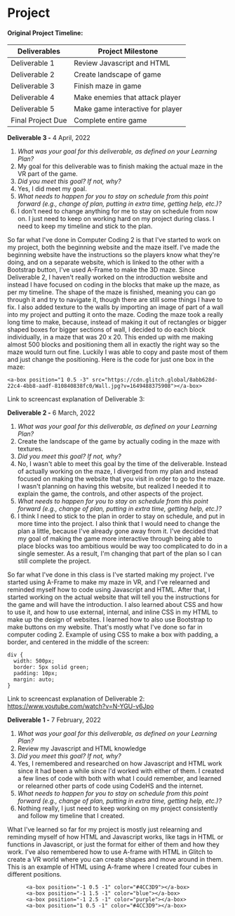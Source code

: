 # Project

#### Original Project Timeline:
| Deliverables      | Project Milestone                |
| ----------------- | -------------------------------- |
| Deliverable 1     | Review Javascript and HTML       |
| Deliverable 2     | Create landscape of game         |
| Deliverable 3     | Finish maze in game              |
| Deliverable 4     | Make enemies that attack player  |
| Deliverable 5     | Make game interactive for player |
| Final Project Due | Complete entire game             |


**Deliverable 3 -**
4 April, 2022

1. *What was your goal for this deliverable, as defined on your Learning Plan?*
2. My goal for this deliverable was to finish making the actual maze in the VR part of the game.
3. *Did you meet this goal? If not, why?*
4. Yes, I did meet my goal.
5. *What needs to happen for you to stay on schedule from this point forward (e.g., change of plan, putting in extra time, getting help, etc.)?*
6. I don't need to change anything for me to stay on schedule from now on. I just need to keep on working hard on my project during class. I need to keep my timeline and stick to the plan.

So far what I've done in Computer Coding 2 is that I've started to work on my project, both the beginning website and the maze itself. I've made the beginning website have the instructions so the players know what they're doing, and on a separate website, which is linked to the other with a Bootstrap button, I've used A-Frame to make the 3D maze. Since Deliverable 2, I haven't really worked on the introduction website and instead I have focused on coding in the blocks that make up the maze, as per my timeline. The shape of the maze is finished, meaning you can go through it and try to navigate it, though there are still some things I have to fix. I also added texture to the walls by importing an image of part of a wall into my project and putting it onto the maze. Coding the maze took a really long time to make, because, instead of making it out of rectangles or bigger shaped boxes for bigger sections of wall, I decided to do each block individually, in a maze that was 20 x 20. This ended up with me making almost 500 blocks and positioning them all in exactly the right way so the maze would turn out fine. Luckily I was able to copy and paste most of them and just change the positioning. Here is the code for just one box in the maze:
```
<a-box position="1 0.5 -3" src="https://cdn.glitch.global/8abb628d-22c4-4bb8-aadf-810840838fc0/Wall.jpg?v=1649488375908"></a-box>
```

Link to screencast explanation of Deliverable 3:
  
  
  
**Deliverable 2 -**
6 March, 2022

1. *What was your goal for this deliverable, as defined on your Learning Plan?*
2. Create the landscape of the game by actually coding in the maze with textures.
3. *Did you meet this goal? If not, why?*
4. No, I wasn't able to meet this goal by the time of the deliverable. Instead of actually working on the maze, I diverged from my plan and instead focused on making the website that you visit in order to go to the maze. I wasn't planning on having this website, but realized I needed it to explain the game, the controls, and other aspects of the project.
5. *What needs to happen for you to stay on schedule from this point forward (e.g., change of plan, putting in extra time, getting help, etc.)?*
6. I think I need to stick to the plan in order to stay on schedule, and put in more time into the project. I also think that I would need to change the plan a little, because I've already gone away from it. I've decided that my goal of making the game more interactive through being able to place blocks was too ambitious would be way too complicated to do in a single semester. As a result, I'm changing that part of the plan so I can still complete the project.

So far what I've done in this class is I've started making my project. I've started using A-Frame to make my maze in VR, and I've relearned and reminded myself how to code using Javascript and HTML. After that, I started working on the actual website that will tell you the instructions for the game and will have the introduction. I also learned about CSS and how to use it, and how to use external, internal, and inline CSS in my HTML to make up the design of websites. I learned how to also use Bootstrap to make buttons on my website. That's mostly what I've done so far in computer coding 2. Example of using CSS to make a box with padding, a border, and centered in the middle of the screen:
```
div {
  width: 500px;
  border: 5px solid green;
  padding: 10px;
  margin: auto;
}
```

Link to screencast explanation of Deliverable 2: https://www.youtube.com/watch?v=N-YGU-v6Jpo
  
  
  
**Deliverable 1 -**
7 February, 2022

1. *What was your goal for this deliverable, as defined on your Learning Plan?*
2. Review my Javascript and HTML knowledge
3. *Did you meet this goal? If not, why?*
4. Yes, I remembered and researched on how Javascript and HTML work since it had been a while since I'd worked with either of them. I created a few lines of code with both with what I could remember, and learned or relearned other parts of code using CodeHS and the internet.
5. *What needs to happen for you to stay on schedule from this point forward (e.g., change of plan, putting in extra time, getting help, etc.)?*
6. Nothing really, I just need to keep working on my project consistently and follow my timeline that I created.

What I've learned so far for my project is mostly just relearning and reminding myself of how HTML and Javascript works, like tags in HTML or functions in Javascript, or just the format for either of them and how they work. I've also remembered how to use A-frame with HTML in Glitch to create a VR world where you can create shapes and move around in them. This is an example of HTML using A-frame where I created four cubes in different positions.
```
      <a-box position="-1 0.5 -1" color="#4CC3D9"></a-box>
      <a-box position="-1 1.5 -1" color="blue"></a-box>
      <a-box position="-1 2.5 -1" color="purple"></a-box>
      <a-box position="1 0.5 -1" color="#4CC3D9"></a-box>
```

